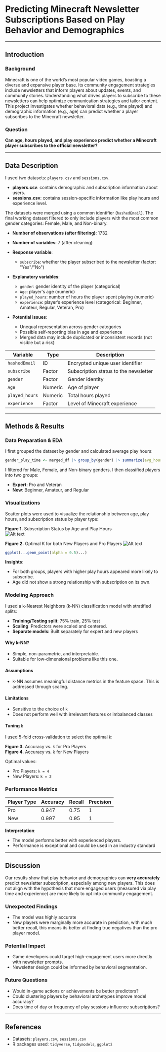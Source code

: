 # Predicting Minecraft Newsletter Subscriptions Based on Play Behavior and Demographics

---

## Introduction

### Background
Minecraft is one of the world’s most popular video games, boasting a diverse and expansive player base. Its community engagement strategies include newsletters that inform players about updates, events, and community stories. Understanding what drives players to subscribe to these newsletters can help optimize communication strategies and tailor content. This project investigates whether behavioral data (e.g., time played) and demographic information (e.g., age) can predict whether a player subscribes to the Minecraft newsletter.

### Question
**Can age, hours played, and play experience predict whether a Minecraft player subscribes to the official newsletter?**

---

## Data Description

I used two datasets: `players.csv` and `sessions.csv`.

- **players.csv**: contains demographic and subscription information about users.
- **sessions.csv**: contains session-specific information like play hours and experience level.

The datasets were merged using a common identifier (`hashedEmail`). The final working dataset filtered to only include players with the most common gender categories: Female, Male, and Non-binary.

- **Number of observations (after filtering)**: 1732  
- **Number of variables**: 7 (after cleaning)  
- **Response variable**:  
  - `subscribe`: whether the player subscribed to the newsletter (factor: "Yes"/"No")

- **Explanatory variables**:
  - `gender`: gender identity of the player (categorical)
  - `Age`: player's age (numeric)
  - `played_hours`: number of hours the player spent playing (numeric)
  - `experience`: player’s experience level (categorical: Beginner, Amateur, Regular, Veteran, Pro)

- **Potential issues**:
  - Unequal representation across gender categories
  - Possible self-reporting bias in age and experience
  - Merged data may include duplicated or inconsistent records (not visible but a risk)

| Variable        | Type      | Description                                       |
|----------------|-----------|---------------------------------------------------|
| `hashedEmail`   | ID        | Encrypted unique user identifier                  |
| `subscribe`     | Factor    | Subscription status to the newsletter             |
| `gender`        | Factor    | Gender identity                                   |
| `Age`           | Numeric   | Age of player                                     |
| `played_hours`  | Numeric   | Total hours played                                |
| `experience`    | Factor    | Level of Minecraft experience                     |

---

## Methods & Results

### Data Preparation & EDA

I first grouped the dataset by gender and calculated average play hours:

```r
gender_play_time <- merged_df |> group_by(gender) |> summarize(avg_hours = mean(played_hours))
```

I filtered for Male, Female, and Non-binary genders. I then classified players into two groups:
- **Expert**: Pro and Veteran
- **New**: Beginner, Amateur, and Regular

### Visualizations

Scatter plots were used to visualize the relationship between age, play hours, and subscription status by player type:

**Figure 1.** Subscription Status by Age and Play Hours  
![Alt text](played_hours_vs_age.svg)

 **Figure 2.** Optimal K for both New Players and Pro Players
![Alt text](choose_k_img.svg)


```r
ggplot(...geom_point(alpha = 0.5)...)
```

**Insights**:
- For both groups, players with higher play hours appeared more likely to subscribe.
- Age did not show a strong relationship with subscription on its own.

### Modeling Approach

I used a k-Nearest Neighbors (k-NN) classification model with stratified splits:
- **Training/Testing split**: 75% train, 25% test
- **Scaling**: Predictors were scaled and centered.
- **Separate models**: Built separately for expert and new players

#### Why k-NN?
- Simple, non-parametric, and interpretable.
- Suitable for low-dimensional problems like this one.

#### Assumptions
- k-NN assumes meaningful distance metrics in the feature space. This is addressed through scaling.

#### Limitations
- Sensitive to the choice of `k`
- Does not perform well with irrelevant features or imbalanced classes

#### Tuning `k`

I used 5-fold cross-validation to select the optimal `k`:

**Figure 3.** Accuracy vs. k for Pro Players  
**Figure 4.** Accuracy vs. k for New Players  

Optimal values:
- Pro Players: `k = 4`
- New Players: `k = 2`

### Performance Metrics

| Player Type | Accuracy | Recall | Precision |
|-------------|----------|--------|-----------|
| Pro         | 0.947    | 0.75   | 1      |
| New         | 0.997    | 0.95   | 1      |

**Interpretation**:
- The model performs better with experienced players.
- Performance is exceptional and could be used in an industry standard

---

## Discussion

Our results show that play behavior and demographics can **very accurately** predict newsletter subscription, especially among new players. This does not align with the hypothesis that more engaged users (measured via play time and experience) are more likely to opt into community engagement.

### Unexpected Findings
- The model was highly accurate
- New players were marginally more accurate in prediction, with much better recall, this means its better at finding true negatives than the pro player model.


### Potential Impact
- Game developers could target high-engagement users more directly with newsletter prompts.
- Newsletter design could be informed by behavioral segmentation.

### Future Questions
- Would in-game actions or achievements be better predictors?
- Could clustering players by behavioral archetypes improve model accuracy?
- Does time of day or frequency of play sessions influence subscriptions?

---

## References

- Datasets: `players.csv`, `sessions.csv`
- R packages used: `tidyverse`, `tidymodels`, `ggplot2`

